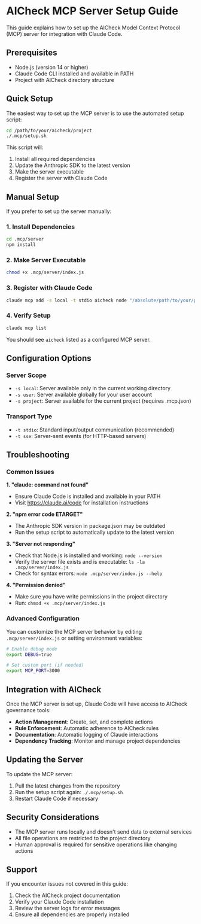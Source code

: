 # AICheck MCP Server Setup Guide

This guide explains how to set up the AICheck Model Context Protocol (MCP) server for integration with Claude Code.

## Prerequisites

- Node.js (version 14 or higher)
- Claude Code CLI installed and available in PATH
- Project with AICheck directory structure

## Quick Setup

The easiest way to set up the MCP server is to use the automated setup script:

```bash
cd /path/to/your/aicheck/project
./.mcp/setup.sh
```

This script will:
1. Install all required dependencies
2. Update the Anthropic SDK to the latest version
3. Make the server executable
4. Register the server with Claude Code

## Manual Setup

If you prefer to set up the server manually:

### 1. Install Dependencies

```bash
cd .mcp/server
npm install
```

### 2. Make Server Executable

```bash
chmod +x .mcp/server/index.js
```

### 3. Register with Claude Code

```bash
claude mcp add -s local -t stdio aicheck node "/absolute/path/to/your/project/.mcp/server/index.js"
```

### 4. Verify Setup

```bash
claude mcp list
```

You should see `aicheck` listed as a configured MCP server.

## Configuration Options

### Server Scope

- `-s local`: Server available only in the current working directory
- `-s user`: Server available globally for your user account
- `-s project`: Server available for the current project (requires .mcp.json)

### Transport Type

- `-t stdio`: Standard input/output communication (recommended)
- `-t sse`: Server-sent events (for HTTP-based servers)

## Troubleshooting

### Common Issues

**1. "claude: command not found"**
- Ensure Claude Code is installed and available in your PATH
- Visit https://claude.ai/code for installation instructions

**2. "npm error code ETARGET"**
- The Anthropic SDK version in package.json may be outdated
- Run the setup script to automatically update to the latest version

**3. "Server not responding"**
- Check that Node.js is installed and working: `node --version`
- Verify the server file exists and is executable: `ls -la .mcp/server/index.js`
- Check for syntax errors: `node .mcp/server/index.js --help`

**4. "Permission denied"**
- Make sure you have write permissions in the project directory
- Run: `chmod +x .mcp/server/index.js`

### Advanced Configuration

You can customize the MCP server behavior by editing `.mcp/server/index.js` or setting environment variables:

```bash
# Enable debug mode
export DEBUG=true

# Set custom port (if needed)
export MCP_PORT=3000
```

## Integration with AICheck

Once the MCP server is set up, Claude Code will have access to AICheck governance tools:

- **Action Management**: Create, set, and complete actions
- **Rule Enforcement**: Automatic adherence to AICheck rules
- **Documentation**: Automatic logging of Claude interactions
- **Dependency Tracking**: Monitor and manage project dependencies

## Updating the Server

To update the MCP server:

1. Pull the latest changes from the repository
2. Run the setup script again: `./.mcp/setup.sh`
3. Restart Claude Code if necessary

## Security Considerations

- The MCP server runs locally and doesn't send data to external services
- All file operations are restricted to the project directory
- Human approval is required for sensitive operations like changing actions

## Support

If you encounter issues not covered in this guide:

1. Check the AICheck project documentation
2. Verify your Claude Code installation
3. Review the server logs for error messages
4. Ensure all dependencies are properly installed